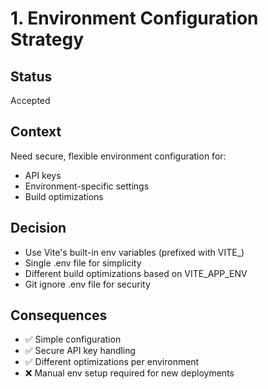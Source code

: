 # 1. Environment Configuration Strategy

## Status
Accepted

## Context
Need secure, flexible environment configuration for:
- API keys
- Environment-specific settings
- Build optimizations

## Decision
- Use Vite's built-in env variables (prefixed with VITE_)
- Single .env file for simplicity
- Different build optimizations based on VITE_APP_ENV
- Git ignore .env file for security

## Consequences
- ✅ Simple configuration
- ✅ Secure API key handling
- ✅ Different optimizations per environment
- ❌ Manual env setup required for new deployments
